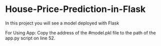 # House-Price-Prediction-in-Flask
In this project you will see a model deployed with Flask

For Using App:
Copy the address of the #model.pkl file to the path of the app.py script on line 52.
